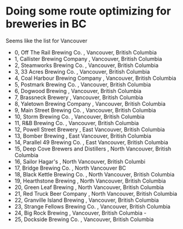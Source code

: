 # Doing some route optimizing for breweries in BC

Seems like the list for Vancouver 

- 0, Off The Rail Brewing Co. , Vancouver, British Columbia   
- 1, Callister Brewing Company , Vancouver, British Columbia 
- 2, Steamworks Brewing Co. , Vancouver, British Columbia   
- 3, 33 Acres Brewing Co. , Vancouver, British Columbia  
- 4, Coal Harbour Brewing Company , Vancouver, British Columbia   
- 5, Postmark Brewing Co. , Vancouver, British Columbia   
- 6, Dogwood Brewing , Vancouver, British Columbia 
- 7, Brassneck Brewery , Vancouver, British Columbia 
- 8, Yaletown Brewing Company , Vancouver, British Columbia
- 9, Main Street Brewing Co. , Vancouver, British Columbia   
- 10, Storm Brewing Co. , Vancouver, British Columbia   
- 11, R&B Brewing Co. , Vancouver, British Columbia 
- 12, Powell Street Brewery , East Vancouver, British Columbia   
- 13, Bomber Brewing , East Vancouver, British Columbia   
- 14, Parallel 49 Brewing Co. , East Vancouver, British Columbia   
- 15, Deep Cove Brewers and Distillers , North Vancouver, British Columbia   
- 16, Sailor Hagar's , North Vancouver, British Columbi
- 17, Bridge Brewing Co. , North Vancouver BC   
- 18, Black Kettle Brewing Co. , North Vancouver, British Columbia 
- 19, Hearthstone Brewing , North Vancouver, British Columbia   
- 20, Green Leaf Brewing , North Vancouver, British Columbia 
- 21, Red Truck Beer Company , North Vancouver, British Columbia   
- 22, Granville Island Brewing , Vancouver, British Columbia   
- 23, Strange Fellows Brewing Co. , Vancouver, British Columbia   
- 24, Big Rock Brewing , Vancouver, British Columbia  -  
- 25, Dockside Brewing Co. , Vancouver, British Columbia  